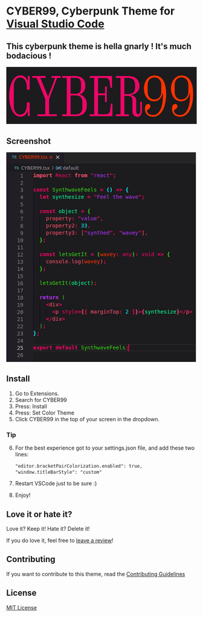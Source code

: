 # CYBER99, Cyberpunk Theme for [Visual Studio Code](http://code.visualstudio.com)

## This cyberpunk theme is hella gnarly ! It's much bodacious !

![CYBER99](.github/images/cyber99.png)

## Screenshot

![Screenshot](.github/images/ScreenshotCYBER99.png)

## Install

1. Go to Extensions.
2. Search for CYBER99
3. Press: Install
4. Press: Set Color Theme
5. Click CYBER99 in the top of your screen in the dropdown.

### Tip

6.  For the best experience got to your settings.json file, and add these two lines:

        "editor.bracketPairColorization.enabled": true,
        "window.titleBarStyle": "custom"

7.  Restart VSCode just to be sure :)
8.  Enjoy!

## Love it or hate it?

Love it? Keep it! Hate it? Delete it!

If you do love it, feel free to [leave a review](https://marketplace.visualstudio.com/items?itemName=LetsWebDevelop.cyber99&ssr=false#review-details)!

## Contributing

If you want to contribute to this theme, read the [Contributing Guidelines](https://github.com/LetsWebDevelop/Cyber99/tree/master/.github)

## License

[MIT License](https://github.com/LetsWebDevelop/Cyber99/blob/master/LICENSE.txt)
